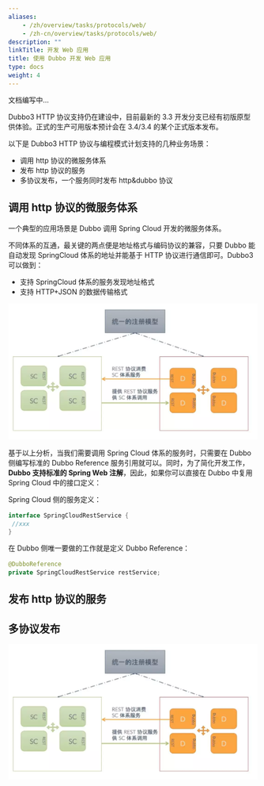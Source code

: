 ```yaml
---
aliases:
    - /zh/overview/tasks/protocols/web/
    - /zh-cn/overview/tasks/protocols/web/
description: ""
linkTitle: 开发 Web 应用
title: 使用 Dubbo 开发 Web 应用
type: docs
weight: 4
---
```


文档编写中...

Dubbo3 HTTP 协议支持仍在建设中，目前最新的 3.3 开发分支已经有初版原型供体验。正式的生产可用版本预计会在 3.4/3.4 的某个正式版本发布。

以下是 Dubbo3 HTTP 协议与编程模式计划支持的几种业务场景：
* 调用 http 协议的微服务体系
* 发布 http 协议的服务
* 多协议发布，一个服务同时发布 http&dubbo 协议

## 调用 http 协议的微服务体系
一个典型的应用场景是 Dubbo 调用 Spring Cloud 开发的微服务体系。

不同体系的互通，最关键的两点便是地址格式与编码协议的兼容，只要 Dubbo 能自动发现 SpringCloud 体系的地址并能基于 HTTP 协议进行通信即可。Dubbo3 可以做到：
* 支持 SpringCloud 体系的服务发现地址格式
* 支持 HTTP+JSON 的数据传输格式

![img](/imgs/v3/tasks/protocol/http-usecase-1.png)

基于以上分析，当我们需要调用 Spring Cloud 体系的服务时，只需要在 Dubbo 侧编写标准的 Dubbo Reference 服务引用就可以。同时，为了简化开发工作，**Dubbo 支持标准的 Spring Web 注解**，因此，如果你可以直接在 Dubbo 中复用 Spring Cloud 中的接口定义：

Spring Cloud 侧的服务定义：
```java
interface SpringCloudRestService {
 //xxx
}
```

在 Dubbo 侧唯一要做的工作就是定义 Dubbo Reference：

```java
@DubboReference
private SpringCloudRestService restService;
```

## 发布 http 协议的服务


## 多协议发布

![img](/imgs/v3/tasks/protocol/http-usecase-1.png)
